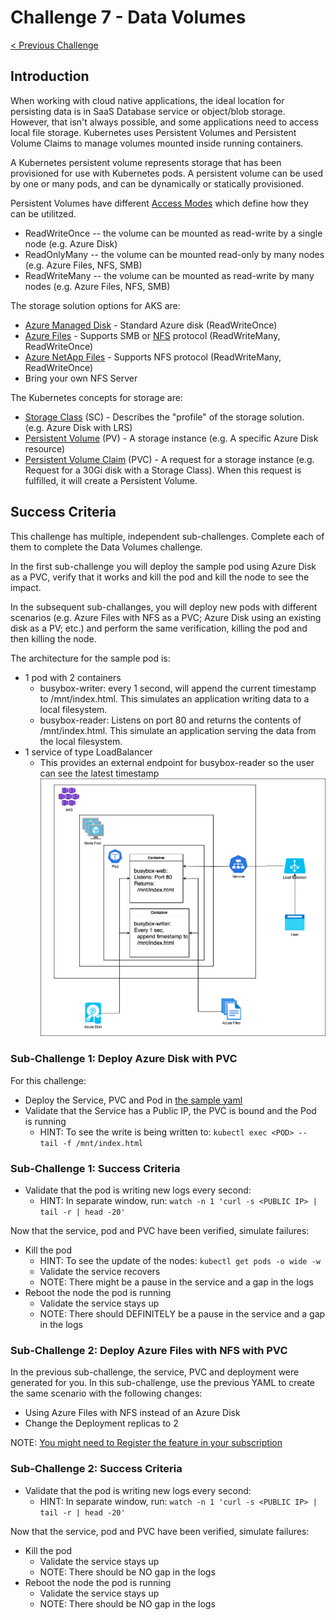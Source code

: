 # Challenge 7 - Data Volumes

[< Previous Challenge](./06-service-mesh.md)

## Introduction

When working with cloud native applications, the ideal location for persisting data is in SaaS Database service or object/blob storage.  However, that isn't always possible, and some applications need to access local file storage.  Kubernetes uses Persistent Volumes and Persistent Volume Claims to manage volumes mounted inside running containers.

A Kubernetes persistent volume represents storage that has been provisioned for use with Kubernetes pods. A persistent volume can be used by one or many pods, and can be dynamically or statically provisioned.

Persistent Volumes have different [Access Modes](https://kubernetes.io/docs/concepts/storage/persistent-volumes/#access-modes) which define how they can be utilitzed.  
* ReadWriteOnce -- the volume can be mounted as read-write by a single node (e.g. Azure Disk)
* ReadOnlyMany -- the volume can be mounted read-only by many nodes (e.g. Azure Files, NFS, SMB)
* ReadWriteMany -- the volume can be mounted as read-write by many nodes (e.g. Azure Files, NFS, SMB)

The storage solution options for AKS are:

* [Azure Managed Disk](https://docs.microsoft.com/en-us/azure/virtual-machines/managed-disks-overview) - Standard Azure disk (ReadWriteOnce)
* [Azure Files](https://docs.microsoft.com/en-us/azure/storage/files/storage-files-introduction) - Supports SMB or [NFS](https://en.wikipedia.org/wiki/Network_File_System) protocol (ReadWriteMany, ReadWriteOnce)
* [Azure NetApp Files](https://docs.microsoft.com/en-us/azure/azure-netapp-files/azure-netapp-files-introduction) - Supports NFS protocol (ReadWriteMany, ReadWriteOnce)
* Bring your own NFS Server

The Kubernetes concepts for storage are:
* [Storage Class](https://kubernetes.io/docs/concepts/storage/storage-classes/) (SC) - Describes the "profile" of the storage solution.  (e.g. Azure Disk with LRS)
* [Persistent Volume](https://kubernetes.io/docs/concepts/storage/persistent-volumes/) (PV) - A storage instance (e.g. A specific Azure Disk resource)
* [Persistent Volume Claim](https://kubernetes.io/docs/concepts/storage/dynamic-provisioning/) (PVC) - A request for a storage instance (e.g. Request for a 30Gi disk with a Storage Class).  When this request is fulfilled, it will create a Persistent Volume.



## Success Criteria

This challenge has multiple, independent sub-challenges.  Complete each of them to complete the Data Volumes challenge.

In the first sub-challenge you will deploy the sample pod using Azure Disk as a PVC, verify that it works and kill the pod and kill the node to see the impact.  

In the subsequent sub-challanges, you will deploy new pods with different scenarios (e.g. Azure Files with NFS as a PVC; Azure Disk using an existing disk as a PV; etc.) and perform the same verification, killing the pod and then killing the node.

The architecture for the sample pod is:
* 1 pod with 2 containers
  * busybox-writer: every 1 second, will append the current timestamp to /mnt/index.html.  This simulates an application writing data to a local filesystem.
  * busybox-reader: Listens on port 80 and returns the contents of /mnt/index.html.  This simulate an application serving the data from the local filesystem.
* 1 service of type LoadBalancer
  * This provides an external endpoint for busybox-reader so the user can see the latest timestamp
![AKS Volumes](Resources/aks-volumes.png)



### Sub-Challenge 1: Deploy Azure Disk with PVC

For this challenge:
* Deploy the Service, PVC and Pod in [the sample yaml](Resources/azure-disk-pvc-example.yaml)
* Validate that the Service has a Public IP, the PVC is bound and the Pod is running
  * HINT: To see the write is being written to: `kubectl exec <POD> -- tail -f /mnt/index.html`

### Sub-Challenge 1: Success Criteria

* Validate that the pod is writing new logs every second:
  * HINT: In separate window, run: `watch -n 1 'curl -s <PUBLIC IP> | tail -r | head -20'`

Now that the service, pod and PVC have been verified, simulate failures:
* Kill the pod
  * HINT: To see the update of the nodes: `kubectl get pods -o wide -w`
  * Validate the service recovers
  * NOTE: There might be a pause in the service and a gap in the logs
* Reboot the node the pod is running
  * Validate the service stays up
  * NOTE: There should DEFINITELY be a pause in the service and a gap in the logs

### Sub-Challenge 2: Deploy Azure Files with NFS with PVC

In the previous sub-challenge, the service, PVC and deployment were generated for you.  In this sub-challenge, use the previous YAML to create the same scenario with the following changes:
* Using Azure Files with NFS instead of an Azure Disk
* Change the Deployment replicas to 2

NOTE: [You might need to Register the feature in your subscription](https://github.com/kubernetes-sigs/azurefile-csi-driver/tree/master/deploy/example/nfs)

### Sub-Challenge 2: Success Criteria

* Validate that the pod is writing new logs every second:
  * HINT: In separate window, run: `watch -n 1 'curl -s <PUBLIC IP> | tail -r | head -20'`

Now that the service, pod and PVC have been verified, simulate failures:
* Kill the pod
  * Validate the service stays up
  * NOTE: There should be NO gap in the logs
* Reboot the node the pod is running
  * Validate the service stays up
  * NOTE: There should be NO gap in the logs